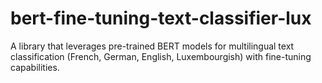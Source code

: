 # bert-fine-tuning-text-classifier-lux
A library that leverages pre-trained BERT models for multilingual text classification (French, German, English, Luxembourgish) with fine-tuning capabilities.
